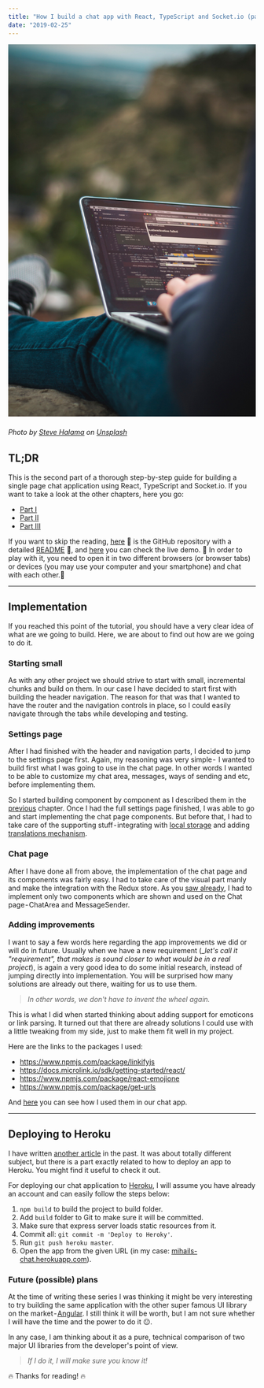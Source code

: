 ```yaml
---
title: "How I build a chat app with React, TypeScript and Socket.io (part 4)"
date: "2019-02-25"
---
```


![How I build a chat app with React, TypeScript and Socket.io (part 4)](../how-i-build-chat-app-with-react-and-typescript-part1/how-i-build-a-chat-app-head.jpeg)
###### Photo by [Steve Halama](https://unsplash.com/photos/Yhc7YGZlz3g?utm_source=unsplash&utm_medium=referral&utm_content=creditCopyText) on [Unsplash](https://unsplash.com/search/photos/coding-chat-application?utm_source=unsplash&utm_medium=referral&utm_content=creditCopyText)


## TL;DR
This is the second part of a thorough step-by-step guide for building a single page chat application using React, TypeScript and Socket.io. If you want to take a look at the other chapters, here you go:
 - [Part I](https://mihail-gaberov.eu/how-i-build-chat-app-with-react-and-typescript-part1/)
 - [Part II](https://mihail-gaberov.eu/how-i-build-chat-app-with-react-and-typescript-part2/)
 - [Part III](https://mihail-gaberov.eu/how-i-build-chat-app-with-react-and-typescript-part3/)

If you want to skip the reading, [here](https://github.com/mihailgaberov/chat) 💁 is the GitHub repository with a detailed [README](https://github.com/mihailgaberov/chat/blob/master/README.md) 🙌, and [here](https://mihails-chat.herokuapp.com/#/chat) you can check the live demo. 🎀 In order to play with it, you need to open it in two different browsers (or browser tabs) or devices (you may use your computer and your smartphone) and chat with each other.🎀

---
## Implementation
If you reached this point of the tutorial, you should have a very clear idea of what are we going to build. Here, we are about to find out how are we going to do it.


### Starting small
As with any other project we should strive to start with small, incremental chunks and build on them. In our case I have decided to start first with building the header navigation. The reason for that was that I wanted to have the router and the navigation controls in place, so I could easily navigate through the tabs while developing and testing.

### Settings page
After I had finished with the header and navigation parts, I decided to jump to the settings page first. Again, my reasoning was very simple -  I wanted to build first what I was going to use in the chat page. In other words I wanted to be able to customize my chat area, messages, ways of sending and etc, before implementing them.

So I started building component by component as I described them in the [previous](https://mihail-gaberov.eu/how-i-build-chat-app-with-react-and-typescript-part3/) chapter. Once I had the full settings page finished, I was able to go and start implementing the chat page components. But before that, I had to take care of the supporting stuff - integrating with [local storage](https://github.com/mihailgaberov/chat/blob/master/src/utilities/localStorageService.ts) and adding [translations mechanism](https://github.com/mihailgaberov/chat/blob/master/src/utilities/TranslationsProvider.tsx).

### Chat page
After I have done all from above, the implementation of the chat page and its components was fairly easy. I had to take care of the visual part manly and make the integration with the Redux store. As you [saw already](https://github.com/mihailgaberov/chat/blob/master/src/components/pages/Chat/ChatPage.tsx), I had to implement only two components which are shown and used on the Chat page - ChatArea and MessageSender.

### Adding improvements
I want to say a few words here regarding the app improvements we did or will do in future. Usually when we have a new requirement (__let's call it "requirement", that makes is sound closer to what would be in a real project_), is again a very good idea to do some initial research, instead of jumping directly into implementation. You will be surprised how many solutions are already out there, waiting for us to use them.

>_In other words, we don't have to invent the wheel again._

This is what I did when started thinking about adding support for emoticons or link parsing. It turned out that there are already solutions I could use with a little tweaking from my side, just to make them fit well in my project. 

Here are the links to the packages I used:

 - https://www.npmjs.com/package/linkifyjs
 - https://docs.microlink.io/sdk/getting-started/react/
 - https://www.npmjs.com/package/react-emojione
 - https://www.npmjs.com/package/get-urls

And [here](https://github.com/mihailgaberov/chat/blob/master/src/components/Message/Message.tsx) you can see how I used them in our chat app.

---

## Deploying to Heroku
I have written [another article](https://mihail-gaberov.eu/creating-twitter-bot/) in the past. It was about totally different subject, but there is a part exactly related to how to deploy an app to Heroku. You might find it useful to check it out.

For deploying our chat application to [Heroku](https://www.heroku.com/), I will assume you have already an account and can easily follow the steps below:

1. ```npm build``` to build the project to build folder.
2. Add ```build``` folder to Git to make sure it will be committed.
3. Make sure that express server loads static resources from it.
4. Commit all: ```git commit -m 'Deploy to Heroky'```.
5. Run ```git push heroku master```.
5. Open the app from the given URL (in my case: [mihails-chat.herokuapp.com](https://mihails-chat.herokuapp.com/#/chat)).

### Future (possible) plans
At the time of writing these series I was thinking it might be very interesting to try building the same application with the other super famous UI library on the market - [Angular](https://angular.io/). I still think it will be worth, but I am not sure whether I will have the time and the power to do it 😐. 

In any case, I am thinking about it as a pure, technical comparison of two major UI libraries from the developer's point of view.

>_If I do it, I will make sure you know it!_

🔥 Thanks for reading! 🔥
